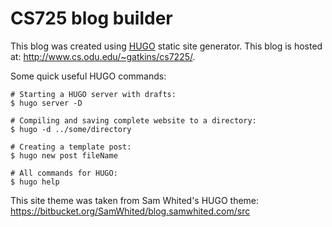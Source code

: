 # CS725 blog builder

This blog was created using [HUGO](https://gohugo.io/documentation/) static site generator. This blog is hosted at:
http://www.cs.odu.edu/~gatkins/cs7225/.

Some quick useful HUGO commands:

```
# Starting a HUGO server with drafts:
$ hugo server -D

# Compiling and saving complete website to a directory:
$ hugo -d ../some/directory

# Creating a template post:
$ hugo new post fileName

# All commands for HUGO:
$ hugo help
```

This site theme was taken from Sam Whited's HUGO theme: https://bitbucket.org/SamWhited/blog.samwhited.com/src
